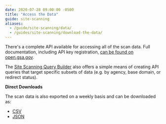 ```yaml
---
date: 2020-07-28 09:00:00 -0500
title: "Access the Data"
guide: site-scanning
aliases:
  - /guide/site-scanning/data/
  - /guides/site-scanning/download-the-data/
---
```


There's a complete API available for accessing all of the scan data.  Full documentation, including API key registration, [can be found on open.gsa.gov](https://open.gsa.gov/api/site-scanning-api/).  

The [Site Scanning Query Builder](https://site-scanning.api.data.gov/) also offers a simple means of creating API queries that target specific subsets of data (e.g. by agency, base domain, or redirect status).  

**Direct Downloads**

The scan data is also exported on a weekly basis and can be downloaded as:  

* [CSV](https://api.gsa.gov/technology/site-scanning/data/weekly-snapshot.csv)
* [JSON](https://api.gsa.gov/technology/site-scanning/data/weekly-snapshot.json)
  
   

